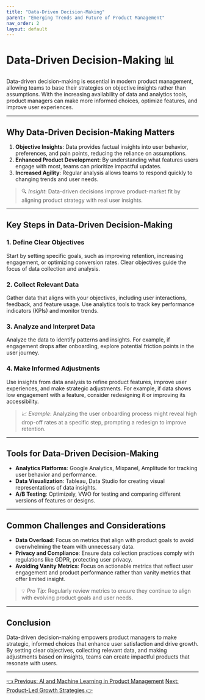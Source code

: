 ```yaml
---
title: "Data-Driven Decision-Making"
parent: "Emerging Trends and Future of Product Management"
nav_order: 2
layout: default
---
```


# Data-Driven Decision-Making 📊

Data-driven decision-making is essential in modern product management, allowing teams to base their strategies on objective insights rather than assumptions. With the increasing availability of data and analytics tools, product managers can make more informed choices, optimize features, and improve user experiences.

---

## Why Data-Driven Decision-Making Matters

1. **Objective Insights**: Data provides factual insights into user behavior, preferences, and pain points, reducing the reliance on assumptions.
2. **Enhanced Product Development**: By understanding what features users engage with most, teams can prioritize impactful updates.
3. **Increased Agility**: Regular analysis allows teams to respond quickly to changing trends and user needs.

> 🔍 *Insight*: Data-driven decisions improve product-market fit by aligning product strategy with real user insights.

---

## Key Steps in Data-Driven Decision-Making

### 1. Define Clear Objectives

Start by setting specific goals, such as improving retention, increasing engagement, or optimizing conversion rates. Clear objectives guide the focus of data collection and analysis.

### 2. Collect Relevant Data

Gather data that aligns with your objectives, including user interactions, feedback, and feature usage. Use analytics tools to track key performance indicators (KPIs) and monitor trends.

### 3. Analyze and Interpret Data

Analyze the data to identify patterns and insights. For example, if engagement drops after onboarding, explore potential friction points in the user journey.

### 4. Make Informed Adjustments

Use insights from data analysis to refine product features, improve user experiences, and make strategic adjustments. For example, if data shows low engagement with a feature, consider redesigning it or improving its accessibility.

> 📈 *Example*: Analyzing the user onboarding process might reveal high drop-off rates at a specific step, prompting a redesign to improve retention.

---

## Tools for Data-Driven Decision-Making

- **Analytics Platforms**: Google Analytics, Mixpanel, Amplitude for tracking user behavior and performance.
- **Data Visualization**: Tableau, Data Studio for creating visual representations of data insights.
- **A/B Testing**: Optimizely, VWO for testing and comparing different versions of features or designs.

---

## Common Challenges and Considerations

- **Data Overload**: Focus on metrics that align with product goals to avoid overwhelming the team with unnecessary data.
- **Privacy and Compliance**: Ensure data collection practices comply with regulations like GDPR, protecting user privacy.
- **Avoiding Vanity Metrics**: Focus on actionable metrics that reflect user engagement and product performance rather than vanity metrics that offer limited insight.

> 💡 *Pro Tip*: Regularly review metrics to ensure they continue to align with evolving product goals and user needs.

---

## Conclusion

Data-driven decision-making empowers product managers to make strategic, informed choices that enhance user satisfaction and drive growth. By setting clear objectives, collecting relevant data, and making adjustments based on insights, teams can create impactful products that resonate with users.

---

<div class="nav-buttons">
    <a href="/emerging-trends-and-future-of-product-management/ai-and-machine-learning-in-product-management/" class="btn btn-secondary">👈 Previous: AI and Machine Learning in Product Management</a>
    <a href="/emerging-trends-and-future-of-product-management/product-led-growth-strategies/" class="btn btn-primary">Next: Product-Led Growth Strategies 👉</a>
</div>